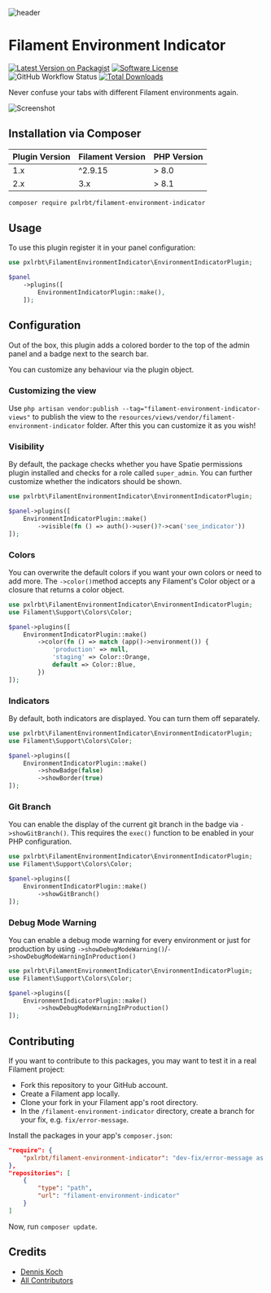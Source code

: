![header](./.github/resources/pxlrbt-environment-indicator.png)


# Filament Environment Indicator

[![Latest Version on Packagist](https://img.shields.io/packagist/v/pxlrbt/filament-environment-indicator.svg?include_prereleases)](https://packagist.org/packages/pxlrbt/filament-environment-indicator)
[![Software License](https://img.shields.io/badge/license-MIT-brightgreen.svg)](LICENSE.md)
![GitHub Workflow Status](https://img.shields.io/github/actions/workflow/status/pxlrbt/filament-environment-indicator/code-style.yml?branch=main&label=Code%20style&style=flat-square)
[![Total Downloads](https://img.shields.io/packagist/dt/pxlrbt/filament-environment-indicator.svg)](https://packagist.org/packages/pxlrbt/filament-environment-indicator)

Never confuse your tabs with different Filament environments again.

![Screenshot](./.github/resources/preview.gif)

## Installation via Composer

| Plugin Version | Filament Version | PHP Version |
|----------------|-----------------|-------------|
| 1.x            | ^2.9.15   | \> 8.0      |
| 2.x            | 3.x             | \> 8.1      |

```bash
composer require pxlrbt/filament-environment-indicator
```

## Usage

To use this plugin register it in your panel configuration:

```php
use pxlrbt\FilamentEnvironmentIndicator\EnvironmentIndicatorPlugin;

$panel
    ->plugins([
        EnvironmentIndicatorPlugin::make(),
    ]);
```

## Configuration

Out of the box, this plugin adds a colored border to the top of the admin panel and a badge next to the search bar.

You can customize any behaviour via the plugin object.

### Customizing the view
Use `php artisan vendor:publish --tag="filament-environment-indicator-views"` to publish the view to the `resources/views/vendor/filament-environment-indicator` folder. After this you can customize it as you wish!

### Visibility

By default, the package checks whether you have Spatie permissions plugin installed and checks for a role called `super_admin`. You can further customize whether the indicators should be shown.

```php
use pxlrbt\FilamentEnvironmentIndicator\EnvironmentIndicatorPlugin;

$panel->plugins([
    EnvironmentIndicatorPlugin::make()
        ->visible(fn () => auth()->user()?->can('see_indicator'))
]);
```

### Colors

You can overwrite the default colors if you want your own colors or need to add more. The `->color()`method accepts any Filament's Color object or a closure that returns a color object.

```php
use pxlrbt\FilamentEnvironmentIndicator\EnvironmentIndicatorPlugin;
use Filament\Support\Colors\Color;

$panel->plugins([
    EnvironmentIndicatorPlugin::make()
        ->color(fn () => match (app()->environment()) {
            'production' => null,
            'staging' => Color::Orange,
            default => Color::Blue,
        })
]);
```

### Indicators

By default, both indicators are displayed. You can turn them off separately.

```php
use pxlrbt\FilamentEnvironmentIndicator\EnvironmentIndicatorPlugin;
use Filament\Support\Colors\Color;

$panel->plugins([
    EnvironmentIndicatorPlugin::make()
        ->showBadge(false)
        ->showBorder(true)            
]);
```

### Git Branch

You can enable the display of the current git branch in the badge via `->showGitBranch()`. This requires the `exec()` function to be enabled in your PHP configuration.

```php
use pxlrbt\FilamentEnvironmentIndicator\EnvironmentIndicatorPlugin;
use Filament\Support\Colors\Color;

$panel->plugins([
    EnvironmentIndicatorPlugin::make()
        ->showGitBranch()                    
]);
```

### Debug Mode Warning

You can enable a debug mode warning for every environment or just for production by using `->showDebugModeWarning()`/`->showDebugModeWarningInProduction()`

```php
use pxlrbt\FilamentEnvironmentIndicator\EnvironmentIndicatorPlugin;
use Filament\Support\Colors\Color;

$panel->plugins([
    EnvironmentIndicatorPlugin::make()
        ->showDebugModeWarningInProduction()            
]);
```

## Contributing

If you want to contribute to this packages, you may want to test it in a real Filament project:

- Fork this repository to your GitHub account.
- Create a Filament app locally.
- Clone your fork in your Filament app's root directory.
- In the `/filament-environment-indicator` directory, create a branch for your fix, e.g. `fix/error-message`.

Install the packages in your app's `composer.json`:

```json
"require": {
    "pxlrbt/filament-environment-indicator": "dev-fix/error-message as main-dev",
},
"repositories": [
    {
        "type": "path",
        "url": "filament-environment-indicator"
    }
]
```

Now, run `composer update`.

## Credits
- [Dennis Koch](https://github.com/pxlrbt)
- [All Contributors](../../contributors)
